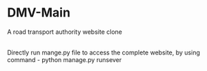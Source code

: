 # DMV-Main
A road transport authority website clone

<br />Directly run mange.py file to access the complete website, by using command - python manage.py runsever
